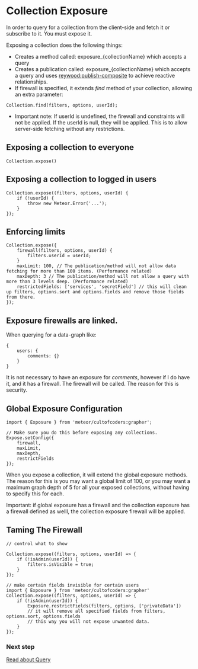 Collection Exposure
===================

In order to query for a collection from the client-side and fetch it or subscribe to it. You must expose it.


Exposing a collection does the following things:

- Creates a method called: exposure_{collectionName} which accepts a query
- Creates a publication called: exposure_{collectionName} which accepts a query and uses [reywood:publish-composite](https://atmospherejs.com/reywood/publish-composite) to achieve reactive relationships.
- If firewall is specified, it extends *find* method of your collection, allowing an extra parameter:
```
Collection.find(filters, options, userId);
```
- Important note: If userId is undefined, the firewall and constraints will not be applied. If the userId is null, they will be applied. This is to allow server-side fetching without any restrictions.


Exposing a collection to everyone
---------------------------------

```
Collection.expose()
```

Exposing a collection to logged in users
----------------------------------------

```
Collection.expose((filters, options, userId) {
    if (!userId) {
        throw new Meteor.Error('...');
    }
});
```

Enforcing limits
----------------

```
Collection.expose({
    firewall(filters, options, userId) {
        filters.userId = userId;
    }
    maxLimit: 100, // The publication/method will not allow data fetching for more than 100 items. (Performance related)
    maxDepth: 3 // The publication/method will not allow a query with more than 3 levels deep. (Performance related)
    restrictedFields: ['services', 'secretField'] // this will clean up filters, options.sort and options.fields and remove those fields from there.
});
```


Exposure firewalls are linked.
------------------------------

When querying for a data-graph like:
```
{
    users: {
        comments: {}
    }
}
```

It is not necessary to have an exposure for *comments*, however if I do have it, and it has a firewall. The firewall will be called.
The reason for this is security.


Global Exposure Configuration
-----------------------------
```
import { Exposure } from 'meteor/cultofcoders:grapher';

// Make sure you do this before exposing any collections.
Expose.setConfig({
    firewall,
    maxLimit,
    maxDepth,
    restrictFields
});
```


When you expose a collection, it will extend the global exposure methods.
The reason for this is you may want a global limit of 100, or you may want a maximum graph depth of 5 for all your exposed collections,
without having to specify this for each.

Important: if global exposure has a firewall and the collection exposure has a firewall defined as welll, the collection exposure firewall will be applied. 

Taming The Firewall
-------------------

```
// control what to show

Collection.expose((filters, options, userId) => {
    if (!isAdmin(userId)) {
        filters.isVisible = true;
    }
});
```

```
// make certain fields invisible for certain users
import { Exposure } from 'meteor/cultofcoders:grapher'
Collection.expose((filters, options, userId) => {
    if (!isAdmin(userId)) {
        Exposure.restrictFields(filters, options, ['privateData'])
        // it will remove all specified fields from filters, options.sort, options.fields
        // this way you will not expose unwanted data.
    }
});
```

### Next step

[Read about Query](query.md)